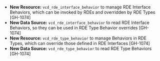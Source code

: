 * **New Resource:** `vcd_rde_interface_behavior` to manage RDE Interface Behaviors, which can be invoked by RDEs and
  overridden by RDE Types [GH-1074]
* **New Data Source:** `vcd_rde_interface_behavior` to read RDE Interface Behaviors, so they can be used
  in RDE Type Behavior overrides [GH-1074]
* **New Resource:** `vcd_rde_type_behavior` to manage Behaviors in RDE Types, which can override those defined
  in RDE Interfaces [GH-1074]
* **New Data Source:** `vcd_rde_type_behavior` to read RDE Type Behaviors [GH-1074]

